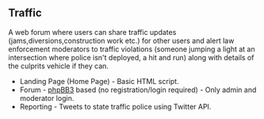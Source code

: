 ## Traffic

A web forum where users can share traffic updates (jams,diversions,construction work etc.) for other users and alert law enforcement moderators to traffic violations (someone jumping a light at an intersection where police isn't deployed, a hit and run) along with details of the culprits vehicle if they can.

- Landing Page (Home Page) - Basic HTML script.
- Forum - [phpBB3](https://www.phpbb.com/ "phpBB3") based (no registration/login required) - Only admin and moderator login.
- Reporting - Tweets to state traffic police using Twitter API.
